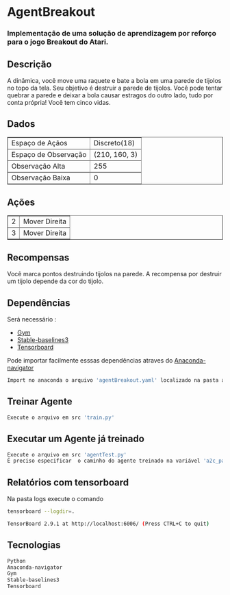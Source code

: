# AgentBreakout 


###  Implementação de uma solução de aprendizagem por reforço para o jogo Breakout do Atari.

## Descrição

A dinâmica, você move uma raquete e bate a bola em uma parede de tijolos no topo da tela. Seu objetivo é destruir a parede de tijolos. Você pode tentar quebrar a parede e deixar a bola causar estragos do outro lado, tudo por conta própria! Você tem cinco vidas.

## Dados 

<table border="1">
<tr>
  <td>Espaço de Açãos</td>
  <td>Discreto(18)</td>
<tr>
  <tr>
  <td>Espaço de Observação</td>
  <td>(210, 160, 3)</td>
<tr>
  <tr>
  <tr>
  <td>Observação Alta</td>
  <td>255</td>
<tr>
  <tr>
  <tr>
  <td>Observação Baixa</td>
  <td>0</td>
<tr>
</table>

## Ações 

<table border="1">
<tr>
  <td>2</td>
  <td>Mover Direita</td>
<tr>
  <tr>
  <td>3</td>
  <td>Mover Direita</td>
</table>

## Recompensas

Você marca pontos destruindo tijolos na parede. A recompensa por destruir um tijolo depende da cor do tijolo.


## Dependências

Será necessário :

- [Gym](https://www.gymlibrary.ml/) 
- [Stable-baselines3](https://stable-baselines3.readthedocs.io/en/master/) 
- [Tensorboard](https://www.tensorflow.org/tensorboard/get_started) 

Pode importar facilmente esssas dependências atraves do [Anaconda-navigator](https://anaconda.org/anaconda/anaconda-navigator)

```bash
Import no anaconda o arquivo 'agentBreakout.yaml' localizado na pasta ambienteAnaconda
``` 

## Treinar Agente 

```bash
Execute o arquivo em src 'train.py' 
``` 

## Executar um Agente já treinado 

```bash
Execute o arquivo em src 'agentTest.py' 
É preciso especificar  o caminho do agente treinado na variável 'a2c_path'
``` 

## Relatórios com tensorboard
Na pasta logs execute o comando 
```bash
tensorboard --logdir=.
``` 
```bash
TensorBoard 2.9.1 at http://localhost:6006/ (Press CTRL+C to quit)
``` 

## Tecnologias 
```bash
Python 
Anaconda-navigator 
Gym 
Stable-baselines3
Tensorboard
```
